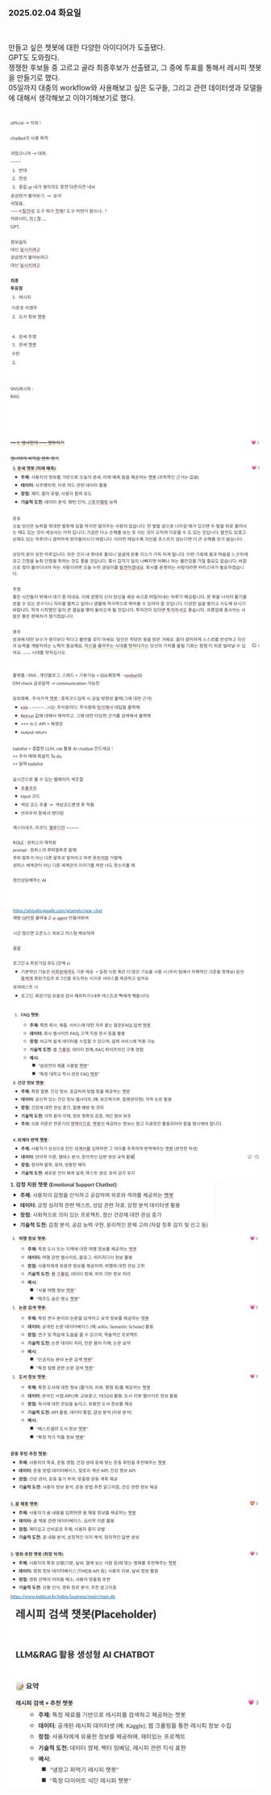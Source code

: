 ### 2025.02.04 화요일  
<br>  

만들고 싶은 챗봇에 대한 다양한 아이디어가 도출됐다.  
GPT도 도와줬다.  
쟁쟁한 후보들 중 고르고 골라 최종후보가 선출됐고, 그 중에 투표를 통해서 레시피 챗봇을 만들기로 했다.  
05일까지 대충의 workflow와 사용해보고 싶은 도구들, 그리고 관련 데이터셋과 모델들에 대해서 생각해보고 이야기해보기로 했다.  
<br>  

![팀원들이 며칠 간 모은 아이디어](brainstorming_1.png)  
![팀원들이 며칠 간 모은 아이디어](brainstorming_2.png)  
![팀원들이 며칠 간 모은 아이디어](brainstorming_3.png)  
![팀원들이 며칠 간 모은 아이디어](brainstorming_4.png)  
![최종 후보](최종후보.png)  
![우리가 만들고 싶은 챗봇](결과.png)  
